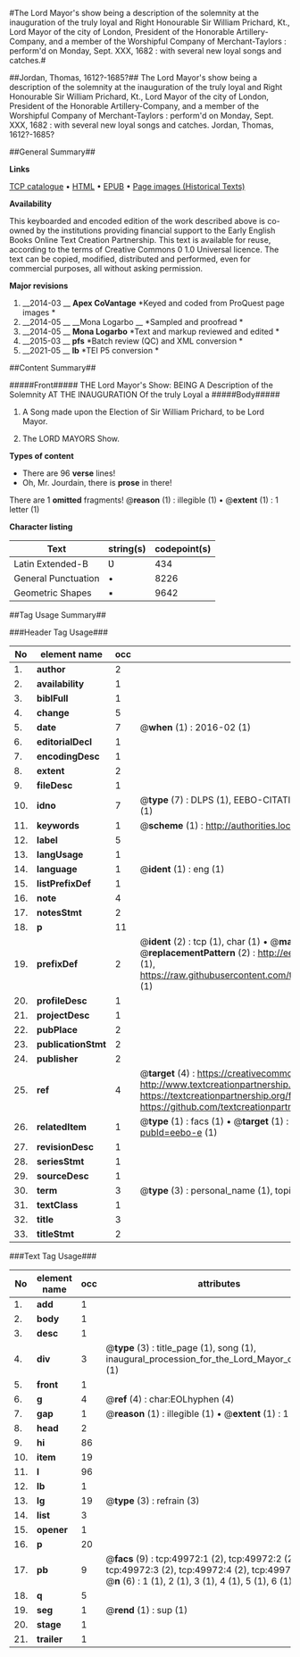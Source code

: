 #The Lord Mayor's show being a description of the solemnity at the inauguration of the truly loyal and Right Honourable Sir William Prichard, Kt., Lord Mayor of the city of London, President of the Honorable Artillery-Company, and a member of the Worshipful Company of Merchant-Taylors : perform'd on Monday, Sept. XXX, 1682 : with several new loyal songs and catches.#

##Jordan, Thomas, 1612?-1685?##
The Lord Mayor's show being a description of the solemnity at the inauguration of the truly loyal and Right Honourable Sir William Prichard, Kt., Lord Mayor of the city of London, President of the Honorable Artillery-Company, and a member of the Worshipful Company of Merchant-Taylors : perform'd on Monday, Sept. XXX, 1682 : with several new loyal songs and catches.
Jordan, Thomas, 1612?-1685?

##General Summary##

**Links**

[TCP catalogue](http://www.ota.ox.ac.uk/tcp/)  • 
[HTML](http://tei.it.ox.ac.uk/tcp/Texts-HTML/free/A70/A70351.html)  • 
[EPUB](http://tei.it.ox.ac.uk/tcp/Texts-EPUB/free/A70/A70351.epub) • 
[Page images (Historical Texts)](https://historicaltexts.jisc.ac.uk/eebo-11858481_49972e)

**Availability**

This keyboarded and encoded edition of the work described above is co-owned by the
    institutions providing financial support to the Early English Books Online Text Creation
    Partnership. This text is available for reuse, according to the terms of  Creative Commons 0 1.0 Universal
    licence. The text can be copied, modified, distributed and performed, even for commercial
    purposes, all without asking permission.

**Major revisions**

1. __2014-03 __ __Apex CoVantage__ *Keyed and coded from ProQuest page images *
1. __2014-05 __ __Mona Logarbo __ *Sampled and proofread *
1. __2014-05 __ __Mona Logarbo__ *Text and markup reviewed and edited *
1. __2015-03 __ __pfs__ *Batch review (QC) and XML conversion *
1. __2021-05 __ __lb__ *TEI P5 conversion *

##Content Summary##

#####Front#####
THE Lord Mayor's Show: BEING A Description of the Solemnity AT THE INAUGURATION Of the truly Loyal a
#####Body#####

1. A Song made upon the Election of Sir William Prichard, to be Lord Mayor.

1. The LORD MAYORS Show.

**Types of content**

  * There are 96 **verse** lines!
  * Oh, Mr. Jourdain, there is **prose** in there!

There are 1 **omitted** fragments! 
 @__reason__ (1) : illegible (1)  •  @__extent__ (1) : 1 letter (1)

**Character listing**


|Text|string(s)|codepoint(s)|
|---|---|---|
|Latin Extended-B|Ʋ|434|
|General Punctuation|•|8226|
|Geometric Shapes|▪|9642|

##Tag Usage Summary##

###Header Tag Usage###

|No|element name|occ|attributes|
|---|---|---|---|
|1.|__author__|2||
|2.|__availability__|1||
|3.|__biblFull__|1||
|4.|__change__|5||
|5.|__date__|7| @__when__ (1) : 2016-02 (1)|
|6.|__editorialDecl__|1||
|7.|__encodingDesc__|1||
|8.|__extent__|2||
|9.|__fileDesc__|1||
|10.|__idno__|7| @__type__ (7) : DLPS (1), EEBO-CITATION (1), VID (1), EEBO-PROQUEST (1), STC (2), OCLC (1)|
|11.|__keywords__|1| @__scheme__ (1) : http://authorities.loc.gov/ (1)|
|12.|__label__|5||
|13.|__langUsage__|1||
|14.|__language__|1| @__ident__ (1) : eng (1)|
|15.|__listPrefixDef__|1||
|16.|__note__|4||
|17.|__notesStmt__|2||
|18.|__p__|11||
|19.|__prefixDef__|2| @__ident__ (2) : tcp (1), char (1)  •  @__matchPattern__ (2) : ([0-9\-]+):([0-9IVX]+) (1), (.+) (1)  •  @__replacementPattern__ (2) : http://eebo.chadwyck.com/downloadtiff?vid=$1&page=$2 (1), https://raw.githubusercontent.com/textcreationpartnership/Texts/master/tcpchars.xml#$1 (1)|
|20.|__profileDesc__|1||
|21.|__projectDesc__|1||
|22.|__pubPlace__|2||
|23.|__publicationStmt__|2||
|24.|__publisher__|2||
|25.|__ref__|4| @__target__ (4) : https://creativecommons.org/publicdomain/zero/1.0/ (1), http://www.textcreationpartnership.org/docs/. (1), https://textcreationpartnership.org/faq/#faq05 (1), https://github.com/textcreationpartnership (1)|
|26.|__relatedItem__|1| @__type__ (1) : facs (1)  •  @__target__ (1) : https://data.historicaltexts.jisc.ac.uk/view?pubId=eebo-e (1)|
|27.|__revisionDesc__|1||
|28.|__seriesStmt__|1||
|29.|__sourceDesc__|1||
|30.|__term__|3| @__type__ (3) : personal_name (1), topical_term (1), geographic_name (1)|
|31.|__textClass__|1||
|32.|__title__|3||
|33.|__titleStmt__|2||


###Text Tag Usage###

|No|element name|occ|attributes|
|---|---|---|---|
|1.|__add__|1||
|2.|__body__|1||
|3.|__desc__|1||
|4.|__div__|3| @__type__ (3) : title_page (1), song (1), inaugural_procession_for_the_Lord_Mayor_of_London (1)|
|5.|__front__|1||
|6.|__g__|4| @__ref__ (4) : char:EOLhyphen (4)|
|7.|__gap__|1| @__reason__ (1) : illegible (1)  •  @__extent__ (1) : 1 letter (1)|
|8.|__head__|2||
|9.|__hi__|86||
|10.|__item__|19||
|11.|__l__|96||
|12.|__lb__|1||
|13.|__lg__|19| @__type__ (3) : refrain (3)|
|14.|__list__|3||
|15.|__opener__|1||
|16.|__p__|20||
|17.|__pb__|9| @__facs__ (9) : tcp:49972:1 (2), tcp:49972:2 (2), tcp:49972:3 (2), tcp:49972:4 (2), tcp:49972:5 (1)  •  @__n__ (6) : 1 (1), 2 (1), 3 (1), 4 (1), 5 (1), 6 (1)|
|18.|__q__|5||
|19.|__seg__|1| @__rend__ (1) : sup (1)|
|20.|__stage__|1||
|21.|__trailer__|1||
